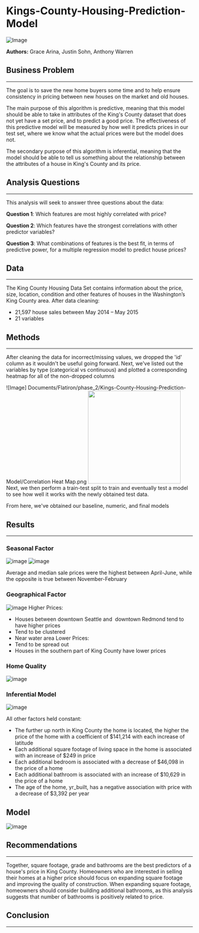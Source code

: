 # Kings-County-Housing-Prediction-Model

![Image](https://media.gettyimages.com/photos/sunset-seattle-picture-id615989790?k=20&m=615989790&s=612x612&w=0&h=Ai9z_Bp8yePIiFy6F5PO0KywqrYLfWW53VYSzL-2pW8=)

**Authors:** Grace Arina, Justin Sohn, Anthony Warren

## Business Problem
---

The goal is to save the new home buyers some time and to help ensure consistency in pricing between new houses on the market and old houses.

The main purpose of this algorithm is predictive, meaning that this model should be able to take in attributes of the King's County dataset that does not yet have a set price, and to predict a good price. The effectiveness of this predictive model will be measured by how well it predicts prices in our test set, where we know what the actual prices were but the model does not.

The secondary purpose of this algorithm is inferential, meaning that the model should be able to tell us something about the relationship between the attributes of a house in King's County and its price.

## Analysis Questions
---

This analysis will seek to answer three questions about the data:

**Question 1**: Which features are most highly correlated with price?

**Question 2**: Which features have the strongest correlations with other predictor variables?

**Question 3**: What combinations of features is the best fit, in terms of predictive power, for a multiple regression model to predict house prices?

## Data
---
The King County Housing Data Set contains information about the price, size, location, condition and other features of houses in the Washington’s King County area.
After data cleaning:
- 21,597 house sales between May 2014 – May 2015
- 21 variables


## Methods
---

After cleaning the data for incorrect/missing values, we dropped the 'id' column as it wouldn't be useful going forward. Next, we've listed out the variables by type (categorical vs continuous) and plotted a corresponding heatmap for all of the non-dropped columns

![Image] Documents/Flatiron/phase_2/Kings-County-Housing-Prediction-Model/Correlation Heat Map.png
<img src="Documents/Flatiron/phase_2/Kings-County-Housing-Prediction-Model/Correlation Heat Map.png" width="250"/>
Next, we then perform a train-test split to train and eventually test a model to see how well it works with the newly obtained test data.

From here, we've obtained our baseline, numeric, and final models

## Results
---
### Seasonal Factor
![image](https://user-images.githubusercontent.com/93217519/148599375-1751e064-299b-448d-a95d-35ea36e2991d.png)
![image](https://user-images.githubusercontent.com/93217519/148599405-8fd635ce-6236-4fcf-804d-469abbe47f15.png)

Average and median sale prices were the highest between April-June, while the opposite is true between November-February


### Geographical Factor
![image](https://user-images.githubusercontent.com/93217519/148599466-f6c8210d-c031-4c67-96f6-181bf798d829.png)
Higher Prices:
- Houses between downtown Seattle and  downtown Redmond tend to have higher prices
- Tend to be clustered
- Near water area
Lower Prices:
- Tend to be spread out
- Houses in the southern part of King County have lower prices

### Home Quality
![image](https://user-images.githubusercontent.com/93217519/148599579-ed25029c-c593-4405-abb1-d28ada1661ad.png )


### Inferential Model
![image](https://user-images.githubusercontent.com/93217519/148598127-ec091928-1a2c-4642-b20e-bc166b569465.png )

All other factors held constant:
- The further up north in King County the home is located, the higher the price of the home with a coefficient of $141,214 with each increase of latitude
- Each additional square footage of living space in the home is associated with an increase of $249 in price
- Each additional bedroom is associated with a decrease of $46,098 in the price of a home
- Each additional bathroom is associated with an increase of $10,629 in the price of a home
- The age of the home, yr_built, has a negative association with price with a decrease of $3,392 per year


## Model
![image](https://user-images.githubusercontent.com/93217519/148600151-fefe9644-17e4-493d-a4bb-debc0867f659.png)

## Recommendations
---
Together, square footage, grade and bathrooms are the best predictors of a house's price in King County. Homeowners who are interested in selling their homes at a higher price should focus on expanding square footage and improving the quality of construction. When expanding square footage, homeowners should consider building additional bathrooms, as this analysis suggests that number of bathrooms is positively related to price.

## Conclusion
---
